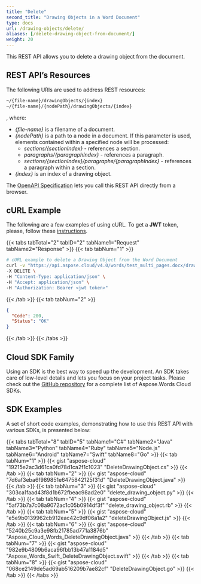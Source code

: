 ```yaml
---
title: "Delete"
second_title: "Drawing Objects in a Word Document"
type: docs
url: /drawing-objects/delete/
aliases: [/delete-drawing-object-from-document/]
weight: 20
---
```


This REST API allows you to delete a drawing object from the document.

## REST API’s Resources

The following URIs are used to address REST resources:

```HTML
~/{file-name}/drawingObjects/{index}
~/{file-name}/{nodePath}/drawingObjects/{index}
```
, where:
- *{file-name}* is a filename of a document.
- *{nodePath}* is a path to a node in a document. If this parameter is used, elements contained within a specified node will be processed:
  - *sections/{sectionIndex}* - references a section.
  - *paragraphs/{paragraphIndex}* - references a paragraph.
  - *sections/{sectionIndex}/paragraphs/{paragraphIndex}* - references a paragraph within a section.
- *{index}* is an index of a drawing object.

The [OpenAPI Specification](https://apireference.aspose.cloud/words/#/DrawingObjects/DeleteDrawingObject) lets you call this REST API directly from a browser. 

## cURL Example

The following are a few examples of using cURL. To get a **JWT** token, please, follow these [instructions](/words/getting-started/available-sdks/#curl).

{{< tabs tabTotal="2" tabID="2" tabName1="Request" tabName2="Response" >}}
{{< tab tabNum="1" >}}

```bash
# cURL example to delete a Drawing Object from the Word Document
curl -v "https://api.aspose.cloud/v4.0/words/test_multi_pages.docx/drawingObjects/0" \
-X DELETE \
-H "Content-Type: application/json" \
-H "Accept: application/json" \
-H "Authorization: Bearer <jwt token>"
```

{{< /tab >}}
{{< tab tabNum="2" >}}

```json
{
  "Code": 200,
  "Status": "OK"
}
```

{{< /tab >}}
{{< /tabs >}}

## Cloud SDK Family

Using an SDK is the best way to speed up the development. An SDK takes care of low-level details and lets you focus on your project tasks. Please check out the [GitHub repository](https://github.com/aspose-words-cloud) for a complete list of Aspose.Words Cloud SDKs.

## SDK Examples

A set of short code examples, demonstrating how to use this REST API with various SDKs, is presented below:

{{< tabs tabTotal="8" tabID="5" tabName1="C#" tabName2="Java" tabName3="Python" tabName4="Ruby" tabName5="Node.js" tabName6="Android" tabName7="Swift" tabName8="Go" >}}
{{< tab tabNum="1" >}}
{{< gist "aspose-cloud" "19215e2ac3d61ca0fd78d1ca2f1c1023" "DeleteDrawingObject.cs" >}}
{{< /tab >}}
{{< tab tabNum="2" >}}
{{< gist "aspose-cloud" "7d6af3eba6f989851e6475842125f31d" "DeleteDrawingObject.java" >}}
{{< /tab >}}
{{< tab tabNum="3" >}}
{{< gist "aspose-cloud" "303ca1faad43f8d1b672fbeac98ad2e0" "delete_drawing_object.py" >}}
{{< /tab >}}
{{< tab tabNum="4" >}}
{{< gist "aspose-cloud" "5af73b7a7c08a9072ac1c05b0914df3f" "delete_drawing_object.rb" >}}
{{< /tab >}}
{{< tab tabNum="5" >}}
{{< gist "aspose-cloud" "e5e9b0139962cb912eac42c9df06a1a2" "deleteDrawingObject.js" >}}
{{< /tab >}}
{{< tab tabNum="6" >}}
{{< gist "aspose-cloud" "5240b25c9a3e98fb21785ad771a3876b" "Aspose_Cloud_Words_DeleteDrawingObject.java" >}}
{{< /tab >}}
{{< tab tabNum="7" >}}
{{< gist "aspose-cloud" "982e9b4809b6aca96fbb13b47a1184d5" "Aspose_Words_Swift_DeleteDrawingObject.swift" >}}
{{< /tab >}}
{{< tab tabNum="8" >}}
{{< gist "aspose-cloud" "068ce2149de5ad69ab516209b7ae82cf" "DeleteDrawingObject.go" >}}
{{< /tab >}}
{{< /tabs >}}
